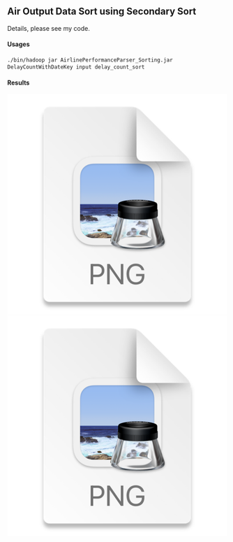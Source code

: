 ## Air Output Data Sort using Secondary Sort
Details, please see my code.

#### Usages
```
./bin/hadoop jar AirlinePerformanceParser_Sorting.jar DelayCountWithDateKey input delay_count_sort
```

#### Results
![img.png](img.png)
![img_1.png](img_1.png)

